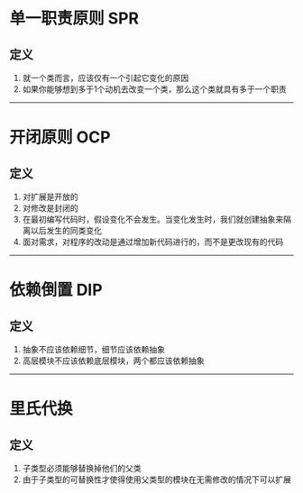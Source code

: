 # 单一职责原则 SPR
## 定义
1. 就一个类而言，应该仅有一个引起它变化的原因
2. 如果你能够想到多于1个动机去改变一个类，那么这个类就具有多于一个职责
---
# 开闭原则 OCP
## 定义
1. 对扩展是开放的
2. 对修改是封闭的
3. 在最初编写代码时，假设变化不会发生。当变化发生时，我们就创建抽象来隔离以后发生的同类变化
4. 面对需求，对程序的改动是通过增加新代码进行的，而不是更改现有的代码
---
# 依赖倒置 DIP
## 定义
1. 抽象不应该依赖细节，细节应该依赖抽象
2. 高层模块不应该依赖底层模块，两个都应该依赖抽象
---
# 里氏代换
## 定义
1. 子类型必须能够替换掉他们的父类
2. 由于子类型的可替换性才使得使用父类型的模块在无需修改的情况下可以扩展